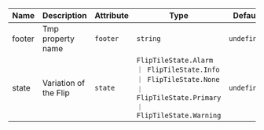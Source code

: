 <!--
SPDX-FileCopyrightText: 2022 Siemens AG

SPDX-License-Identifier: MIT
-->

| Name       | Description                   | Attribute        | Type                                      | Default             |
|------------|-------------------------------|------------------|-------------------------------------------|---------------------|
|footer| Tmp property name | `footer` | `string` | `undefined` |
|state| Variation of the Flip | `state` | `FlipTileState.Alarm ｜ FlipTileState.Info ｜ FlipTileState.None ｜ FlipTileState.Primary ｜ FlipTileState.Warning` | `undefined` |
